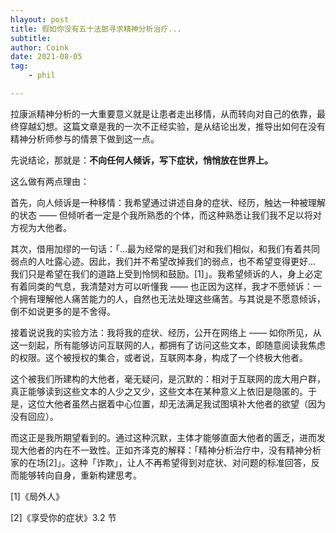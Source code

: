 ```yaml
---
hlayout: post
title: 假如你没有五十法郎寻求精神分析治疗...
subtitle: 
author: Coink
date: 2021-08-05
tag: 
    - phil 

---
```


拉康派精神分析的一大重要意义就是让患者走出移情，从而转向对自己的依靠，最终穿越幻想。这篇文章是我的一次不正经实验，是从结论出发，推导出如何在没有精神分析师参与的情景下做到这一点。

先说结论，那就是：**不向任何人倾诉，写下症状，悄悄放在世界上。**

这么做有两点理由：

首先，向人倾诉是一种移情：我希望通过讲述自身的症状、经历，触达一种被理解的状态 —— 但倾听者一定是个我所熟悉的个体，而这种熟悉让我们我不足以将对方视为大他者。

其次，借用加缪的一句话：「...最为经常的是我们对和我们相似，和我们有着共同弱点的人吐露心迹。因此，我们并不希望改掉我们的弱点，也不希望变得更好... 我们只是希望在我们的道路上受到怜悯和鼓励。[1]」。我希望倾诉的人，身上必定有着同类的气息，我清楚对方可以听懂我 —— 也正因为这样，我才不愿倾诉：一个拥有理解他人痛苦能力的人，自然也无法处理这些痛苦。与其说是不愿意倾诉，倒不如说更多的是不舍得。

接着说说我的实验方法：我将我的症状、经历，公开在网络上 —— 如你所见，从这一刻起，所有能够访问互联网的人，都拥有了访问这些文本，即随意阅读我焦虑的权限。这个被授权的集合，或者说，互联网本身，构成了一个终极大他者。

这个被我们所建构的大他者，毫无疑问，是沉默的：相对于互联网的庞大用户群，真正能够读到这些文本的人少之又少，这些文本在某种意义上依旧是隐匿的。于是，这位大他者虽然占据着中心位置，却无法满足我试图填补大他者的欲望（因为没有回应）。

而这正是我所期望看到的。通过这种沉默，主体才能够直面大他者的匮乏，进而发现大他者的内在不一致性。正如齐泽克的解释：「精神分析治疗中，没有精神分析家的在场[2]」。这种「诈欺」，让人不再希望得到对症状、对问题的标准回答，反而能够转向自身，重新构建思考。



[1]《局外人》

[2]《享受你的症状》3.2 节